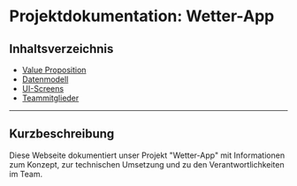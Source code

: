 # Projektdokumentation: Wetter-App

## Inhaltsverzeichnis
- [Value Proposition](value-proposition.md)
- [Datenmodell](data-model.md)
- [UI-Screens](ui-screens.md)
- [Teammitglieder](team.md)

---

## Kurzbeschreibung
Diese Webseite dokumentiert unser Projekt "Wetter-App" mit Informationen zum Konzept, zur technischen Umsetzung und zu den Verantwortlichkeiten im Team.

